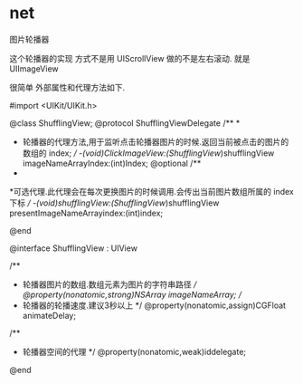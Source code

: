 # net
 图片轮播器

这个轮播器的实现 方式不是用 UIScrollView 做的不是左右滚动. 就是 UIImageView 

很简单
外部属性和代理方法如下.

#import <UIKit/UIKit.h>

@class ShufflingView;
@protocol ShufflingViewDelegate <NSObject>
/**
 *
 *  轮播器的代理方法,用于监听点击轮播器图片的时候.返回当前被点击的图片的数组的 index;
 */
-(void)ClickImageView:(ShufflingView*)shufflingView imageNameArrayIndex:(int)Index;
@optional
/**
 *
 *可选代理.此代理会在每次更换图片的时候调用.会传出当前图片数组所属的 index 下标
 */
-(void)shufflingView:(ShufflingView*)shufflingView presentImageNameArrayindex:(int)index;

@end

@interface ShufflingView : UIView

/**
 *  轮播器图片的数组.数组元素为图片的字符串路径
 */
@property(nonatomic,strong)NSArray *imageNameArray;
/**
 *  轮播器的轮播速度.建议3秒以上
 */
@property(nonatomic,assign)CGFloat  animateDelay;

/**
 *  轮播器空间的代理
 */
@property(nonatomic,weak)id<ShufflingViewDelegate>delegate;


@end
